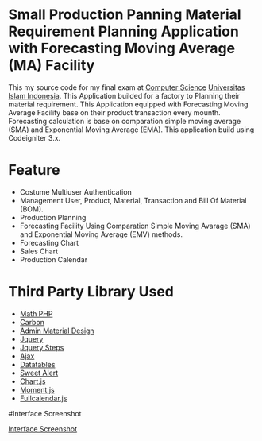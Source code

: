 # Small Production Panning Material Requirement Planning Application with Forecasting Moving Average (MA) Facility

This my source code for my final exam at <a href="https://fit.uii.ac.id/">Computer Science</a> <a href="https://www.uii.ac.id">Universitas Islam Indonesia</a>. This Application builded for a factory to Planning their material requirement. This Application equipped with Forecasting Moving Average Facility base on their product transaction every mounth. Forecasting calculation is base on comparation simple moving average (SMA) and Exponential Moving Average (EMA). This application build using Codeigniter 3.x.

# Feature

- Costume Multiuser Authentication
- Management User, Product, Material, Transaction and Bill Of Material (BOM).
- Production Planning
- Forecasting Facility Using Comparation Simple Moving Avarage (SMA) and Exponential Moving Average (EMV) methods.
- Forecasting Chart
- Sales Chart
- Production Calendar

# Third Party Library Used

- <a href="https://github.com/markrogoyski/math-php">Math PHP</a>
- <a href="https://carbon.nesbot.com/">Carbon</a>
- <a href="https://github.com/gurayyarar/AdminBSBMaterialDesign">Admin Material Design</a>
- <a href="https://jquery.com/">Jquery</a>
- <a href="http://www.jquery-steps.com/">Jquery Steps</a>
- <a href="http://api.jquery.com/jquery.ajax/">Ajax</a>
- <a href="https://datatables.net/">Datatables</a>
- <a href="https://sweetalert.js.org/">Sweet Alert</a>
- <a href="https://www.chartjs.org/">Chart.js</a>
- <a href="https://momentjs.com/">Moment.js</a>
- <a href="https://fullcalendar.io/">Fullcalendar.js</a>
 
#Interface Screenshot

<a href="screenshot">Interface Screenshot</a>